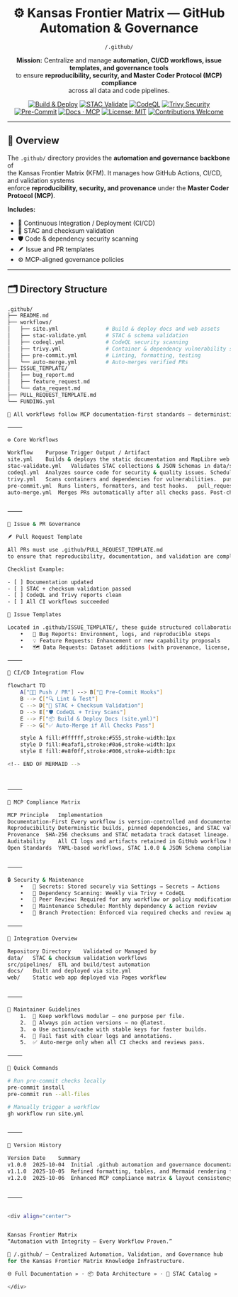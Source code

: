 <div align="center">

# ⚙️ Kansas Frontier Matrix — GitHub Automation & Governance  
`/.github/`

**Mission:** Centralize and manage **automation, CI/CD workflows, issue templates, and governance tools**  
to ensure **reproducibility, security, and Master Coder Protocol (MCP) compliance**  
across all data and code pipelines.

[![Build & Deploy](https://github.com/bartytime4life/Kansas-Frontier-Matrix/actions/workflows/site.yml/badge.svg)](../.github/workflows/site.yml)
[![STAC Validate](https://github.com/bartytime4life/Kansas-Frontier-Matrix/actions/workflows/stac-validate.yml/badge.svg)](../.github/workflows/stac-validate.yml)
[![CodeQL](https://github.com/bartytime4life/Kansas-Frontier-Matrix/actions/workflows/codeql.yml/badge.svg)](../.github/workflows/codeql.yml)
[![Trivy Security](https://github.com/bartytime4life/Kansas-Frontier-Matrix/actions/workflows/trivy.yml/badge.svg)](../.github/workflows/trivy.yml)
[![Pre-Commit](https://img.shields.io/badge/pre--commit-enabled-brightgreen.svg)](https://pre-commit.com/)
[![Docs · MCP](https://img.shields.io/badge/Docs-MCP-blue.svg)](../docs/)
[![License: MIT](https://img.shields.io/badge/License-MIT-green.svg)](../LICENSE)
[![Contributions Welcome](https://img.shields.io/badge/Contributions-Welcome-orange.svg)](../CONTRIBUTING.md)

</div>

---

## 📘 Overview

The `.github/` directory provides the **automation and governance backbone** of  
the Kansas Frontier Matrix (KFM). It manages how GitHub Actions, CI/CD, and validation systems  
enforce **reproducibility, security, and provenance** under the **Master Coder Protocol (MCP)**.

**Includes:**
- 🔁 Continuous Integration / Deployment (CI/CD)
- 🧩 STAC and checksum validation
- 🛡️ Code & dependency security scanning
- 🪶 Issue and PR templates
- ⚙️ MCP-aligned governance policies

---

## 🗂️ Directory Structure

```bash
.github/
├── README.md
├── workflows/                 
│   ├── site.yml               # Build & deploy docs and web assets
│   ├── stac-validate.yml      # STAC & schema validation
│   ├── codeql.yml             # CodeQL security scanning
│   ├── trivy.yml              # Container & dependency vulnerability scanning
│   ├── pre-commit.yml         # Linting, formatting, testing
│   └── auto-merge.yml         # Auto-merges verified PRs
├── ISSUE_TEMPLATE/
│   ├── bug_report.md
│   ├── feature_request.md
│   └── data_request.md
├── PULL_REQUEST_TEMPLATE.md
└── FUNDING.yml

🧭 All workflows follow MCP documentation-first standards — deterministic, documented, and traceable.

⸻

⚙️ Core Workflows

Workflow	Purpose	Trigger	Output / Artifact
site.yml	Builds & deploys the static documentation and MapLibre web interface.	push to main	_site/ build
stac-validate.yml	Validates STAC collections & JSON Schemas in data/stac/.	push, pull_request	stac-report.json
codeql.yml	Analyzes source code for security & quality issues.	Scheduled / push	CodeQL security dashboard
trivy.yml	Scans containers and dependencies for vulnerabilities.	push, pull_request	Trivy SARIF / HTML reports
pre-commit.yml	Runs linters, formatters, and test hooks.	pull_request	Pre-commit logs
auto-merge.yml	Merges PRs automatically after all checks pass.	Post-check success	Auto-merged PRs


⸻

🧩 Issue & PR Governance

🪶 Pull Request Template

All PRs must use .github/PULL_REQUEST_TEMPLATE.md
to ensure that reproducibility, documentation, and validation are complete.

Checklist Example:

- [ ] Documentation updated
- [ ] STAC + checksum validation passed
- [ ] CodeQL and Trivy reports clean
- [ ] All CI workflows succeeded

🧾 Issue Templates

Located in .github/ISSUE_TEMPLATE/, these guide structured collaboration:
	•	🐞 Bug Reports: Environment, logs, and reproducible steps
	•	💡 Feature Requests: Enhancement or new capability proposals
	•	🗺️ Data Requests: Dataset additions (with provenance, license, and coverage)

⸻

🧠 CI/CD Integration Flow

flowchart TD
    A["🧑‍💻 Push / PR"] --> B["🧹 Pre-Commit Hooks"]
    B --> C["🔍 Lint & Test"]
    C --> D["🧱 STAC + Checksum Validation"]
    D --> E["🛡️ CodeQL + Trivy Scans"]
    E --> F["📦 Build & Deploy Docs (site.yml)"]
    F --> G["✅ Auto-Merge if All Checks Pass"]

    style A fill:#ffffff,stroke:#555,stroke-width:1px
    style D fill:#eafaf1,stroke:#0a6,stroke-width:1px
    style E fill:#e8f0ff,stroke:#006,stroke-width:1px

<!-- END OF MERMAID -->



⸻

🧮 MCP Compliance Matrix

MCP Principle	Implementation
Documentation-First	Every workflow is version-controlled and documented here.
Reproducibility	Deterministic builds, pinned dependencies, and STAC validation.
Provenance	SHA-256 checksums and STAC metadata track dataset lineage.
Auditability	All CI logs and artifacts retained in GitHub workflow history.
Open Standards	YAML-based workflows, STAC 1.0.0 & JSON Schema compliant.


⸻

🔒 Security & Maintenance
	•	🔑 Secrets: Stored securely via Settings → Secrets → Actions
	•	🧩 Dependency Scanning: Weekly via Trivy + CodeQL
	•	🧰 Peer Review: Required for any workflow or policy modification
	•	🧼 Maintenance Schedule: Monthly dependency & action review
	•	🧱 Branch Protection: Enforced via required checks and review approval

⸻

🧱 Integration Overview

Repository Directory	Validated or Managed by
data/	STAC & checksum validation workflows
src/pipelines/	ETL and build/test automation
docs/	Built and deployed via site.yml
web/	Static web app deployed via Pages workflow


⸻

🧭 Maintainer Guidelines
	1.	🔩 Keep workflows modular – one purpose per file.
	2.	🧠 Always pin action versions – no @latest.
	3.	⚙️ Use actions/cache with stable keys for faster builds.
	4.	🚨 Fail fast with clear logs and annotations.
	5.	✅ Auto-merge only when all CI checks and reviews pass.

⸻

🧾 Quick Commands

# Run pre-commit checks locally
pre-commit install
pre-commit run --all-files

# Manually trigger a workflow
gh workflow run site.yml


⸻

📅 Version History

Version	Date	Summary
v1.0.0	2025-10-04	Initial .github automation and governance documentation
v1.1.0	2025-10-05	Refined formatting, tables, and Mermaid rendering for GitHub
v1.2.0	2025-10-06	Enhanced MCP compliance matrix & layout consistency


⸻


<div align="center">


Kansas Frontier Matrix
“Automation with Integrity — Every Workflow Proven.”

📍 /.github/ — Centralized Automation, Validation, and Governance hub
for the Kansas Frontier Matrix Knowledge Infrastructure.

🌐 Full Documentation » · 📦 Data Architecture » · 🧮 STAC Catalog »

</div>
